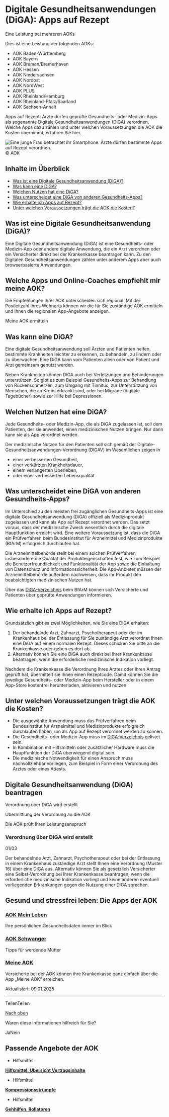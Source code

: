 # Digitale Gesundheitsanwendungen (DiGA): Apps auf Rezept

Eine Leistung bei mehreren AOKs

Dies ist eine Leistung der folgenden AOKs:

- AOK Baden-Württemberg
- AOK Bayern
- AOK Bremen/Bremerhaven
- AOK Hessen
- AOK Niedersachsen
- AOK Nordost
- AOK NordWest
- AOK PLUS
- AOK Rheinland/Hamburg
- AOK Rheinland-Pfalz/Saarland
- AOK Sachsen-Anhalt

Apps auf Rezept: Ärzte dürfen geprüfte Gesundheits- oder Medizin-Apps als sogenannte Digitale Gesundheitsanwendungen (DiGA) verordnen. Welche Apps dazu zählen und unter welchen Voraussetzungen die AOK die Kosten übernimmt, erfahren Sie hier.

![Eine junge Frau betrachtet ihr Smartphone. Ärzte dürfen bestimmte Apps auf Rezept verordnen. ](https://www.aok.de/pk/magazin/cms/fileadmin/_processed_/4/4/csm_diga-app_b1e5759d09.jpg.webp)© AOK

## Inhalte im Überblick

- [Was ist eine Digitale Gesundheitsanwendung (DiGA)?](https://www.aok.de/pk/leistungen/therapien/digitale-gesundheitsanwendungen-apps-auf-rezept/#c1590605057)
- [Was kann eine DiGA?](https://www.aok.de/pk/leistungen/therapien/digitale-gesundheitsanwendungen-apps-auf-rezept/#c1590605058)
- [Welchen Nutzen hat eine DiGA?](https://www.aok.de/pk/leistungen/therapien/digitale-gesundheitsanwendungen-apps-auf-rezept/#c1590605059)
- [Was unterscheidet eine DiGA von anderen Gesundheits-Apps?](https://www.aok.de/pk/leistungen/therapien/digitale-gesundheitsanwendungen-apps-auf-rezept/#c1590605060)
- [Wie erhalte ich Apps auf Rezept?](https://www.aok.de/pk/leistungen/therapien/digitale-gesundheitsanwendungen-apps-auf-rezept/#c1590605061)
- [Unter welchen Voraussetzungen trägt die AOK die Kosten?](https://www.aok.de/pk/leistungen/therapien/digitale-gesundheitsanwendungen-apps-auf-rezept/#c1590605062)

## Was ist eine Digitale Gesundheitsanwendung (DiGA)?

Eine Digitale Gesundheitsanwendung (DiGA) ist eine Gesundheits- oder Medizin-App oder andere digitale Anwendung, die ein Arzt verordnen oder ein Versicherter direkt bei der Krankenkasse beantragen kann. Zu den Digitalen Gesundheitsanwendungen zählen unter anderem Apps aber auch browserbasierte Anwendungen.

## Welche Apps und Online-Coaches empfiehlt mir meine AOK?

Die Empfehlungen Ihrer AOK unterscheiden sich regional. Mit der Postleitzahl Ihres Wohnorts können wir die für Sie zuständige AOK ermitteln und Ihnen die regionalen App-Angebote anzeigen.

Meine AOK ermitteln

## Was kann eine DiGA?

Eine digitale Gesundheitsanwendung soll Ärzten und Patienten helfen, bestimmte Krankheiten leichter zu erkennen, zu behandeln, zu lindern oder zu überwachen. Eine DiGA kann vom Patienten allein oder von Patient und Arzt gemeinsam genutzt werden.

Neben Krankheiten können DiGA auch bei Verletzungen und Behinderungen unterstützen. So gibt es zum Beispiel Gesundheits-Apps zur Behandlung von Rückenschmerzen, zum Umgang mit Tinnitus, zur Unterstützung von Menschen, die an Krebs erkrankt sind, oder bei Migräne (digitale Tagebücher) sowie zur Hilfe bei Depressionen.

## Welchen Nutzen hat eine DiGA?

Jede Gesundheits- oder Medizin-App, die als DiGA zugelassen ist, soll dem Patienten, der sie anwendet, einen medizinischen Nutzen bringen. Nur dann kann sie als App verordnet werden.

Der medizinische Nutzen für den Patienten soll sich gemäß der Digitale-Gesundheitsanwendungen-Verordnung (DiGAV) im Wesentlichen zeigen in

- einer verbesserten Gesundheit,
- einer verkürzten Krankheitsdauer,
- einem verlängerten Überleben,
- oder einer verbesserten Lebensqualität.

## Was unterscheidet eine DiGA von anderen Gesundheits-Apps?

Im Unterschied zu den meisten frei zugänglichen Gesundheits-Apps ist eine digitale Gesundheitsanwendung (DiGA) offiziell als Medizinprodukt zugelassen und kann als App auf Rezept verordnet werden. Das setzt voraus, dass der medizinische Zweck wesentlich durch die digitale Hauptfunktion erreicht wird. Eine weitere Voraussetzung ist, dass die DiGA ein Prüfverfahren beim Bundesinstitut für Arzneimittel und Medizinprodukte (BfArM) erfolgreich durchlaufen hat.

Die Arzneimittelbehörde stellt bei einem solchen Prüfverfahren insbesondere die Qualität der Produkteigenschaften fest, wie zum Beispiel die Benutzerfreundlichkeit und Funktionalität der App sowie die Einhaltung von Datenschutz und Informationssicherheit. Die App-Anbieter müssen der Arzneimittelbehörde außerdem nachweisen, dass ihr Produkt den beabsichtigten medizinischen Nutzen hat.

Über das [DiGA-Verzeichnis](https://diga.bfarm.de/ "Es öffnet sich die Seite DiGA-Verzeichnis in einem neuen Browserfenster. ") beim BfArM können sich Versicherte und Patienten über geprüfte Anwendungen informieren.

## Wie erhalte ich Apps auf Rezept?

Grundsätzlich gibt es zwei Möglichkeiten, wie Sie eine DiGA erhalten:

1. Der behandelnde Arzt, Zahnarzt, Psychotherapeut oder der im Krankenhaus bei der Entlassung für Sie zuständige Arzt verordnet Ihnen eine DiGA auf einem normalen Rezept. Dieses schicken Sie bitte an die Krankenkasse oder geben es dort ab.
2. Alternativ können Sie eine DiGA auch direkt bei Ihrer Krankenkasse beantragen, wenn die erforderliche medizinische Indikation vorliegt.

Nachdem die Krankenkasse die Verordnung Ihres Arztes oder Ihren Antrag geprüft hat, übermittelt sie Ihnen einen Rezeptcode. Damit können Sie die jeweilige Gesundheits- oder Medizin-App beim Hersteller oder in einem App-Store kostenfrei herunterladen, aktivieren und nutzen.

## Unter welchen Voraussetzungen trägt die AOK die Kosten?

- Die ausgewählte Anwendung muss das Prüfverfahren beim Bundesinstitut für Arzneimittel und Medizinprodukte erfolgreich durchlaufen haben, um als App auf Rezept verordnet werden zu können.
- Die Gesundheits- oder Medizin-App muss im [DiGA-Verzeichnis](https://diga.bfarm.de/de "Es öffnet sich die Seite \"Das DiGA-Verzeichnis\" in einem neuen Fenster. ") gelistet sein.
- In Kombination mit Hilfsmitteln oder zusätzlicher Hardware muss die Hauptfunktion der DiGA überwiegend digital sein.
- Die medizinische Notwendigkeit für einen Anspruch muss nachvollziehbar vorliegen, zum Beispiel in Form einer Verordnung des Arztes oder eines Attests.

## Digitale Gesundheitsanwendung (DiGA) beantragen

Verordnung über DiGA wird erstellt

Übermittlung der Verordnung an die AOK

Die AOK prüft Ihren Leistungsanspruch

### Verordnung über DiGA wird erstellt

01/03

Der behandelnde Arzt, Zahnarzt, Psychotherapeut oder bei der Entlassung in einem Krankenhaus zuständige Arzt stellt Ihnen eine Verordnung (Muster 16) über eine DiGA aus. Alternativ können Sie als gesetzlich Versicherter eine Selbst-Verordnung bei Ihrer Krankenkasse beantragen, wenn die erforderliche medizinische Indikation vorliegt und keine anderen eventuell vorliegenden Erkrankungen gegen die Nutzung einer DiGA sprechen.

## Gesund und stressfrei leben: Die Apps der AOK

### [AOK Mein Leben](https://www.aok.de/pk/versichertenservice/app-mein-leben/)

Ihre persönlichen Gesundheitsdaten immer im Blick

### [AOK Schwanger](https://www.aok.de/pk/leistungen/schwangerschaft-geburt/app-aok-schwanger/)

Tipps für werdende Mütter

### [Meine AOK](https://www.aok.de/pk/versichertenservice/onlineportal-meine-aok/)

Versicherte bei der AOK können ihre Krankenkasse ganz einfach über die App „Meine AOK“ erreichen.

Aktualisiert: 09.01.2025

* * *

TeilenTeilen

[Nach oben](https://www.aok.de/pk/leistungen/therapien/digitale-gesundheitsanwendungen-apps-auf-rezept/#main-content)

Waren diese Informationen hilfreich für Sie?

JaNein

## Passende Angebote der AOK

- Hilfsmittel

[**Hilfsmittel: Übersicht Vertragsinhalte**](https://www.aok.de/pk/leistungen/hilfsmittel/uebersicht-vertragsinhalte/)

- Hilfsmittel

[**Kompressionsstrümpfe**](https://www.aok.de/pk/leistungen/hilfsmittel/kompressionsstruempfe/)

- Hilfsmittel

[**Gehhilfen, Rollatoren**](https://www.aok.de/pk/leistungen/hilfsmittel/gehhilfen-und-rollatoren/)